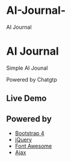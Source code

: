 # AI-Journal-
AI Journal 

# AI Journal
Simple AI Jounal 


Powered by Chatgtp 

## Live Demo


## Powered by

- [Bootstrap 4](http://v4-alpha.getbootstrap.com/)
- [jQuery](https://jquery.com/)
- [Font Awesome](http://fontawesome.io/)
- [Ajax](https://api.jquery.com/category/ajax/)